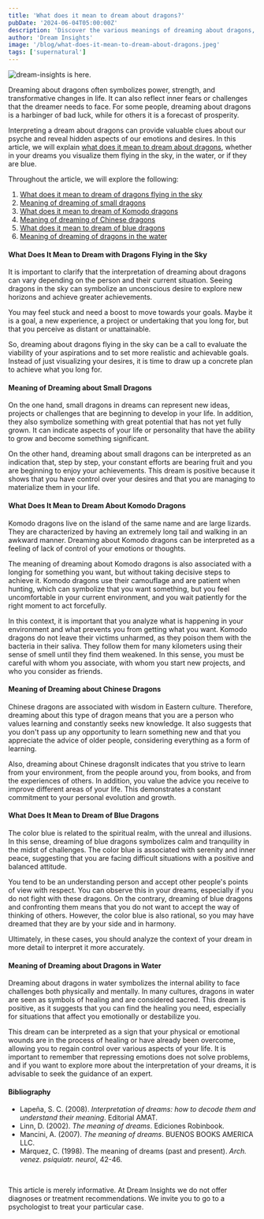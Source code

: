```yaml
---
title: 'What does it mean to dream about dragons?'
pubDate: '2024-06-04T05:00:00Z'
description: 'Discover the various meanings of dreaming about dragons, from representing power and strength to symbolizing inner fears and personal challenges.'
author: 'Dream Insights'
image: '/blog/what-does-it-mean-to-dream-about-dragons.jpeg'
tags: ['supernatural']
---
```


![dream-insights is here.](/blog/what-does-it-mean-to-dream-about-dragons.jpeg)


Dreaming about dragons often symbolizes power, strength, and transformative changes in life. It can also reflect inner fears or challenges that the dreamer needs to face. For some people, dreaming about dragons is a harbinger of bad luck, while for others it is a forecast of prosperity.

Interpreting a dream about dragons can provide valuable clues about our psyche and reveal hidden aspects of our emotions and desires. In this article, we will explain [what does it mean to dream about dragons](#what-does-it-mean-to-dream-about-dragons), whether in your dreams you visualize them flying in the sky, in the water, or if they are blue.

Throughout the article, we will explore the following:

1. [What does it mean to dream of dragons flying in the sky](#what-does-it-mean-to-dream-of-dragons-flying-in-the-sky)
2. [Meaning of dreaming of small dragons](#meaning-of-dreaming-of-small-dragons)
3. [What does it mean to dream of Komodo dragons](#what-does-it-mean-to-dream-of-komodo-dragons)
4. [Meaning of dreaming of Chinese dragons](#meaning-of-dreaming-of-chinese-dragons)
5. [What does it mean to dream of blue dragons](#what-does-it-mean-to-dream-of-blue-dragons)
6. [Meaning of dreaming of dragons in the water](#meaning-of-dreaming-of-dragons-in-the-water)

#### What Does It Mean to Dream with Dragons Flying in the Sky

It is important to clarify that the interpretation of dreaming about dragons can vary depending on the person and their current situation. Seeing dragons in the sky can symbolize an unconscious desire to explore new horizons and achieve greater achievements.

You may feel stuck and need a boost to move towards your goals. Maybe it is a goal, a new experience, a project or undertaking that you long for, but that you perceive as distant or unattainable.

So, dreaming about dragons flying in the sky can be a call to evaluate the viability of your aspirations and to set more realistic and achievable goals. Instead of just visualizing your desires, it is time to draw up a concrete plan to achieve what you long for.

#### Meaning of Dreaming about Small Dragons

On the one hand, small dragons in dreams can represent new ideas, projects or challenges that are beginning to develop in your life. In addition, they also symbolize something with great potential that has not yet fully grown. It can indicate aspects of your life or personality that have the ability to grow and become something significant.

On the other hand, dreaming about small dragons can be interpreted as an indication that, step by step, your constant efforts are bearing fruit and you are beginning to enjoy your achievements. This dream is positive because it shows that you have control over your desires and that you are managing to materialize them in your life.

#### What Does It Mean to Dream About Komodo Dragons

Komodo dragons live on the island of the same name and are large lizards. They are characterized by having an extremely long tail and walking in an awkward manner. Dreaming about Komodo dragons can be interpreted as a feeling of lack of control of your emotions or thoughts.

The meaning of dreaming about Komodo dragons is also associated with a longing for something you want, but without taking decisive steps to achieve it. Komodo dragons use their camouflage and are patient when hunting, which can symbolize that you want something, but you feel uncomfortable in your current environment, and you wait patiently for the right moment to act forcefully.

In this context, it is important that you analyze what is happening in your environment and what prevents you from getting what you want. Komodo dragons do not leave their victims unharmed, as they poison them with the bacteria in their saliva. They follow them for many kilometers using their sense of smell until they find them weakened. In this sense, you must be careful with whom you associate, with whom you start new projects, and who you consider as friends.

#### Meaning of Dreaming about Chinese Dragons

Chinese dragons are associated with wisdom in Eastern culture. Therefore, dreaming about this type of dragon means that you are a person who values ​​learning and constantly seeks new knowledge. It also suggests that you don't pass up any opportunity to learn something new and that you appreciate the advice of older people, considering everything as a form of learning.

Also, dreaming about Chinese dragonsIt indicates that you strive to learn from your environment, from the people around you, from books, and from the experiences of others. In addition, you value the advice you receive to improve different areas of your life. This demonstrates a constant commitment to your personal evolution and growth.

#### What Does It Mean to Dream of Blue Dragons

The color blue is related to the spiritual realm, with the unreal and illusions. In this sense, dreaming of blue dragons symbolizes calm and tranquility in the midst of challenges. The color blue is associated with serenity and inner peace, suggesting that you are facing difficult situations with a positive and balanced attitude.

You tend to be an understanding person and accept other people's points of view with respect. You can observe this in your dreams, especially if you do not fight with these dragons. On the contrary, dreaming of blue dragons and confronting them means that you do not want to accept the way of thinking of others. However, the color blue is also rational, so you may have dreamed that they are by your side and in harmony.

Ultimately, in these cases, you should analyze the context of your dream in more detail to interpret it more accurately.

#### Meaning of Dreaming about Dragons in Water

Dreaming about dragons in water symbolizes the internal ability to face challenges both physically and mentally. In many cultures, dragons in water are seen as symbols of healing and are considered sacred. This dream is positive, as it suggests that you can find the healing you need, especially for situations that affect you emotionally or destabilize you.

This dream can be interpreted as a sign that your physical or emotional wounds are in the process of healing or have already been overcome, allowing you to regain control over various aspects of your life. It is important to remember that repressing emotions does not solve problems, and if you want to explore more about the interpretation of your dreams, it is advisable to seek the guidance of an expert.

#### Bibliography

- Lapeña, S. C. (2008). *Interpretation of dreams: how to decode them and understand their meaning*. Editorial AMAT.
- Linn, D. (2002). *The meaning of dreams*. Ediciones Robinbook.
- Mancini, A. (2007). *The meaning of dreams*. BUENOS BOOKS AMERICA LLC.
- Márquez, C. (1998). The meaning of dreams (past and present). *Arch. venez. psiquiatr. neurol*, 42-46.

<br>

This article is merely informative. At Dream Insights we do not offer diagnoses or treatment recommendations. We invite you to go to a psychologist to treat your particular case.